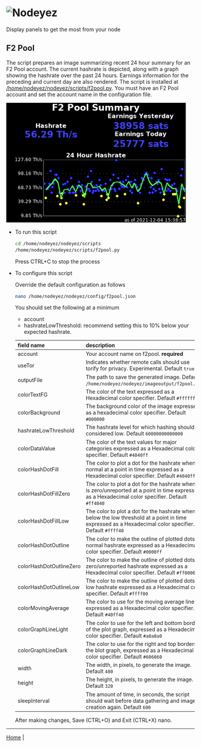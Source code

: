 # ![Nodeyez](../../../../raw/branch/main/images/nodeyez.svg)
Display panels to get the most from your node

## F2 Pool

The script prepares an image summarizing recent 24 hour summary for an F2 Pool
account.  The current hashrate is depicted, along with a graph showing the
hashrate over the past 24 hours.  Earnings information for the preceding and
current day are also rendered.  The script is installed at
[/home/nodeyez/nodeyez/scripts/f2pool.py](../scripts/f2pool.py).
You must have an F2 Pool account and set the account name in the configuration
file.

![sample image of f2pool recent hashrate](../images/f2pool.png)

* To run this script

   ```sh
   cd /home/nodeyez/nodeyez/scripts
   /home/nodeyez/nodeyez/scripts/f2pool.py
   ```

   Press CTRL+C to stop the process

* To configure this script

   Override the default configuration as follows

   ```sh
   nano /home/nodeyez/nodeyez/config/f2pool.json
   ```
  
   You should set the following at a minimum
   - account
   - hashrateLowThreshold: recommend setting this to 10% below your expected hashrate.


   | field name | description |
   | --- | --- |
   | account | Your account name on f2pool. **required** |
   | useTor | Indicates whether remote calls should use torify for privacy. Experimental. Default `true` |
   | outputFile | The path to save the generated image. Default `/home/nodeyez/nodeyez/imageoutput/f2pool.png` |
   | colorTextFG | The color of the text expressed as a Hexadecimal color specifier. Default `#ffffff` |
   | colorBackground | The background color of the image expressed as a hexadecimal color specifier. Default `#000000` |
   | hashrateLowThreshold | The hashrate level for which hashing should be considered low. Default `60000000000000` |
   | colorDataValue | The color of the text values for major categories expressed as a Hexadecimal color specifier. Default `#4040ff` | 
   | colorHashDotFill | The color to plot a dot for the hashrate when normal at a point in time expressed as a Hexadecimal color specifier. Default `#4040ff`| 
   | colorHashDotFillZero | The color to plot a dot for the hashrate when it is zero/unreported at a point in time expressed as a Hexadecimal color specifier. Default `#ff4040` |
   | colorHashDotFillLow | The color to plot a dot for the hashrate when it below the low threshold at a point in time expressed as a Hexadecimal color specifier. Default `#ffff40` |
   | colorHashDotOutline | The color to make the outline of plotted dots for normal hashrate expressed as a Hexadecimal color specifier. Default `#0000ff` | 
   | colorHashDotOutlineZero | The color to make the outline of plotted dots for zero/unreported hashrate expressed as a Hexadecimal color specifier. Default `#ff0000` | 
   | colorHashDotOutlineLow | The color to make the outline of plotted dots for low hashrate expressed as a Hexadecimal color specifier. Default `#ffff00` |
   | colorMovingAverage | The color to use for the moving average line expressed as a Hexadecimal color specifier. Default `#40ff40` |
   | colorGraphLineLight | The color to use for the left and bottom borders of the plot graph, expressed as a Hexadecimal color specifier. Default `#a0a0a0` |
   | colorGraphLineDark | The color to use for the right and top borders of the blot graph, expressed as a Hexadecimal color specifier. Default `#606060` |
   | width | The width, in pixels, to generate the image. Default `480` |
   | height | The height, in pixels, to generate the image. Default `320` |
   | sleepInterval | The amount of time, in seconds, the script should wait before data gathering and image creation again. Default `600` |

   After making changes, Save (CTRL+O) and Exit (CTRL+X) nano.


---

[Home](../README.md) | 

